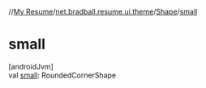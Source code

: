 //[My Resume](../../../index.md)/[net.bradball.resume.ui.theme](../index.md)/[Shape](index.md)/[small](small.md)

# small

[androidJvm]\
val [small](small.md): RoundedCornerShape
